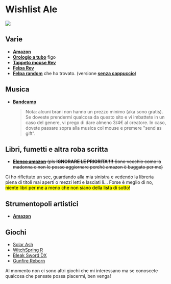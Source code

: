 # Wishlist Ale
![](/fighting-people-fighting.gif)

## Varie
- [**Amazon**](https://www.amazon.it/hz/wishlist/ls/163ZIKGBFYIVL/ref=nav_wishlist_lists_1?_encoding=UTF8&type=wishlist)
- [**Orologio a tubo**](https://www.etsy.com/it/listing/761876082/orologio-a-tubo-nixie-include-tubi-in-14?pro=1&frs=1&bes=1&sts=1) figo
- [**Tappeto mouse Rev**](https://uwumarket.us/products/rev-dark-xl-mousepad?_pos=8&_sid=f095ffd0d&_ss=r)
- [**Felpa Rev**](https://uwumarket.us/products/rev-streetwear-hoodie?_pos=5&_sid=f095ffd0d&_ss=r)
- [**Felpa random**](https://uwumarket.us/products/fluffenfox_-wholesome-group-hoodie) che ho trovato. (versione [**senza cappuccio**](https://uwumarket.us/products/fluffenfox_-wholesome-group-crewneck))

## Musica
- [**Bandcamp**](https://bandcamp.com/thirdhawk/wishlist)
  > Nota: alcuni brani non hanno un prezzo minimo (aka sono gratis). Se doveste prendermi qualcosa da  questo sito e vi imbattete in un caso del genere, vi prego di dare almeno 3/4€ al creatore. In caso, dovete passare sopra alla musica col mouse e premere "send as gift".

## Libri, fumetti e altra roba scritta
- ~~[**Elenco amazon**](https://www.amazon.it/hz/wishlist/ls/239C4IOUIBK0L/) (pls **IGNORARE LE PRIORITA'!!!** Sono vecchie come la madonna e non le posso aggiornare perché amazon è buggato per me)~~
  >
Ci ho riflettuto un sec, guardando alla mia sinistra e vedendo la libreria piena di titoli mai aperti o mezzi letti e lasciati lì... Forse è meglio di no, <mark>niente libri per me a meno che non siano della lista di sotto!</mark>

## Strumentopoli artistici
- [**Amazon**](https://www.amazon.it/hz/wishlist/ls/360PA7UAQ0F9Y)

## Giochi

- [Solar Ash](https://store.steampowered.com/app/1867530/Solar_Ash/)
- [WitchSpring R](https://store.steampowered.com/app/1958220/WitchSpring_R/)
- [Bleak Sword DX](https://store.steampowered.com/app/2193050/Bleak_Sword_DX/)
- [Gunfire Reborn](https://store.steampowered.com/app/1217060/Gunfire_Reborn/)

Al momento non ci sono altri giochi che mi interessano ma se conoscete qualcosa che pensate possa piacermi, ben venga!
